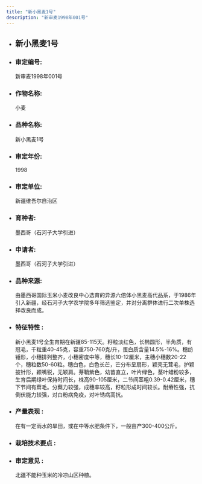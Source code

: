 ```yaml
---
title: "新小黑麦1号"
description: "新审麦1998年001号"
---
```

* ## 新小黑麦1号
* ###  审定编号:  
   新审麦1998年001号

*  ### 作物名称:  
   小麦

*   ###  品种名称: 
    新小黑麦1号

*   ### 审定年份: 
    1998

*   ### 审定单位:  
    新疆维吾尔自治区

*   ### 育种者:  
    墨西哥（石河子大学引进）

*   ### 申请者:  
    墨西哥（石河子大学引进）

*   ### 品种来源:  
    由墨西哥国际玉米小麦改良中心选育的异源六倍体小黑麦高代品系，于1986年引入新疆，经石河子大学农学院多年筛选鉴定，并对分离群体进行二次单株选择改良而成。

*   ### 特征特性 : 
    新小黑麦1号全生育期在新疆85-115天。籽粒淡红色，长椭圆形，半角质，有冠毛，千粒重40-45克，容重750-760克/升，蛋白质含量14.5%-16%。穗纺锤形，小穗排列整齐，小穗密度中等，穗长10-12厘米，主穗小穗数20-22个，穗粒数50-60粒。穗白色，白色长芒，芒分布呈扇形，颖壳无茸毛，护颖披针形，颖嘴锐，无颖肩。芽鞘紫色，幼苗直立，叶片绿色，茎叶蜡粉较多，生育后期绿叶保持时间长，株高90-105厘米，二节间茎粗0.39-0.42厘米，穗下节间有茸毛。分蘖力较强，成穗率较高，籽粒形成时间较长。耐瘠性强，抗倒伏能力较强，对白粉病免疫，对叶锈病高抗。

*   ### 产量表现 : 
    在有一定雨水的旱田，或在中等水肥条件下，一般亩产300-400公斤。

*   ### 栽培技术要点 : 
    

*   ### 审定意见 : 
    北疆不能种玉米的冷凉山区种植。
